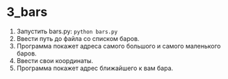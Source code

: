 # 3_bars
1. Запустить bars.py: `python bars.py`
2. Ввести путь до файла со списком баров.
2. Программа покажет адреса самого большого и самого маленького баров.
3. Ввести свои координаты.
4. Программа покажет адрес ближайшего к вам бара.
